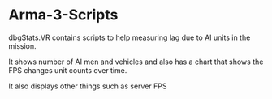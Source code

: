 # Arma-3-Scripts

dbgStats.VR contains scripts to help measuring lag due to AI units in the mission. 

It shows number of AI men and vehicles and also has a chart that shows the FPS changes unit counts over time.

It also displays other things such as server FPS

